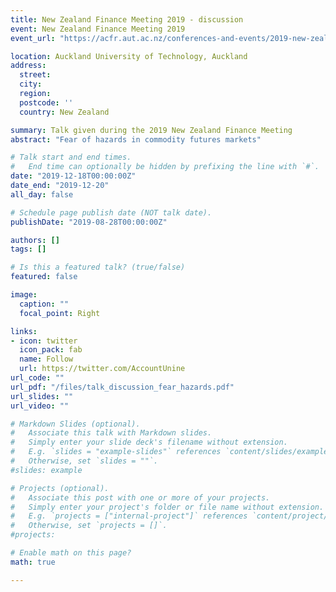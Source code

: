 ```yaml
---
title: New Zealand Finance Meeting 2019 - discussion
event: New Zealand Finance Meeting 2019
event_url: "https://acfr.aut.ac.nz/conferences-and-events/2019-new-zealand-finance-meeting"

location: Auckland University of Technology, Auckland
address:
  street: 
  city: 
  region: 
  postcode: ''
  country: New Zealand

summary: Talk given during the 2019 New Zealand Finance Meeting
abstract: "Fear of hazards in commodity futures markets"

# Talk start and end times.
#   End time can optionally be hidden by prefixing the line with `#`.
date: "2019-12-18T00:00:00Z"
date_end: "2019-12-20"
all_day: false

# Schedule page publish date (NOT talk date).
publishDate: "2019-08-28T00:00:00Z"

authors: []
tags: []

# Is this a featured talk? (true/false)
featured: false

image:
  caption: ""
  focal_point: Right

links:
- icon: twitter
  icon_pack: fab
  name: Follow
  url: https://twitter.com/AccountUnine
url_code: ""
url_pdf: "/files/talk_discussion_fear_hazards.pdf"
url_slides: ""
url_video: ""

# Markdown Slides (optional).
#   Associate this talk with Markdown slides.
#   Simply enter your slide deck's filename without extension.
#   E.g. `slides = "example-slides"` references `content/slides/example-slides.md`.
#   Otherwise, set `slides = ""`.
#slides: example

# Projects (optional).
#   Associate this post with one or more of your projects.
#   Simply enter your project's folder or file name without extension.
#   E.g. `projects = ["internal-project"]` references `content/project/deep-learning/index.md`.
#   Otherwise, set `projects = []`.
#projects:

# Enable math on this page?
math: true

---
```


